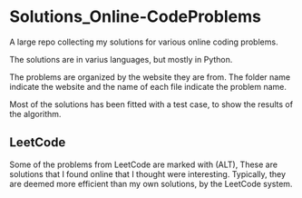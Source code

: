 # Solutions_Online-CodeProblems
A large repo collecting my solutions for various online coding problems.

The solutions are in varius languages, but mostly in Python.

The problems are organized by the website they are from.
The folder name indicate the website and 
the name of each file indicate the problem name.

Most of the solutions has been fitted with a test case, to show the results of the algorithm.

## LeetCode
Some of the problems from LeetCode are marked with (ALT), These
are solutions that I found online that I thought were interesting.
Typically, they are deemed more efficient than my own solutions, by the LeetCode system.